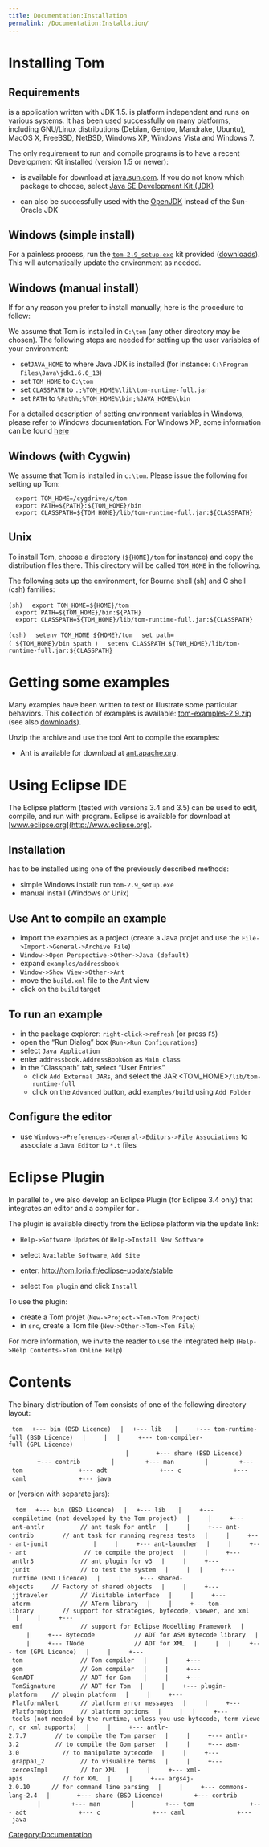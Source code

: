 ```yaml
---
title: Documentation:Installation
permalink: /Documentation:Installation/
---
```


Installing Tom
==============

Requirements
------------

is a application written with JDK 1.5. is platform independent and runs on various systems. It has been used successfully on many platforms, including GNU/Linux distributions (Debian, Gentoo, Mandrake, Ubuntu), MacOS X, FreeBSD, NetBSD, Windows XP, Windows Vista and Windows 7.

The only requirement to run and compile programs is to have a recent Development Kit installed (version 1.5 or newer):

-   is available for download at [java.sun.com](http://java.sun.com/javase/downloads/index.jsp). If you do not know which package to choose, select [Java SE Development Kit (JDK)](https://cds.sun.com/is-bin/INTERSHOP.enfinity/WFS/CDS-CDS_Developer-Site/en_US/-/USD/ViewProductDetail-Start?ProductRef=jdk-6u13-oth-JPR@CDS-CDS_Developer)

-   can also be successfully used with the [OpenJDK](http://openjdk.java.net/) instead of the Sun-Oracle JDK

Windows (simple install)
------------------------

For a painless process, run the [`tom-2.9_setup.exe`](https://gforge.inria.fr/frs/download.php/29258/tom-2.9_setup.exe) kit provided ([downloads](http://gforge.inria.fr/frs/?group_id=78&release_id=6495)). This will automatically update the environment as needed.

Windows (manual install)
------------------------

If for any reason you prefer to install manually, here is the procedure to follow:

We assume that Tom is installed in `C:\tom` (any other directory may be chosen). The following steps are needed for setting up the user variables of your environment:

-   set`JAVA_HOME` to where Java JDK is installed (for instance: `C:\Program Files\Java\jdk1.6.0_13`)
-   set `TOM_HOME` to `C:\tom`
-   set `CLASSPATH` to `.;%TOM_HOME%\lib\tom-runtime-full.jar`
-   set `PATH` to `%Path%;%TOM_HOME%\bin;%JAVA_HOME%\bin`

For a detailed description of setting environment variables in Windows, please refer to Windows documentation. For Windows XP, some information can be found [here](http://support.microsoft.com/default.aspx?scid=kb;en-us;310519&sd=tech)

Windows (with Cygwin)
---------------------

We assume that Tom is installed in `c:\tom`. Please issue the following for setting up Tom:

`  export TOM_HOME=/cygdrive/c/tom`
`  export PATH=${PATH}:${TOM_HOME}/bin`
`  export CLASSPATH=${TOM_HOME}/lib/tom-runtime-full.jar:${CLASSPATH}`

Unix
----

To install Tom, choose a directory (`${HOME}/tom` for instance) and copy the distribution files there. This directory will be called `TOM_HOME` in the following.

The following sets up the environment, for Bourne shell (sh) and C shell (csh) families:

`(sh)`
`  export TOM_HOME=${HOME}/tom`
`  export PATH=${TOM_HOME}/bin:${PATH}`
`  export CLASSPATH=${TOM_HOME}/lib/tom-runtime-full.jar:${CLASSPATH}`

`(csh)`
`  setenv TOM_HOME ${HOME}/tom`
`  set path=( ${TOM_HOME}/bin $path )`
`  setenv CLASSPATH ${TOM_HOME}/lib/tom-runtime-full.jar:${CLASSPATH}`

Getting some examples
=====================

Many examples have been written to test or illustrate some particular behaviors. This collection of examples is available: [tom-examples-2.9.zip](https://gforge.inria.fr/frs/download.php/29257/tom-examples-2.9.zip) (see also [downloads](http://gforge.inria.fr/frs/?group_id=78&release_id=6495)).

Unzip the archive and use the tool Ant to compile the examples:

-   Ant is available for download at [ant.apache.org](http://ant.apache.org).

Using Eclipse IDE
=================

The Eclipse platform (tested with versions 3.4 and 3.5) can be used to edit, compile, and run with program. Eclipse is available for download at [www.eclipse.org](http://www.eclipse.org).

Installation
------------

has to be installed using one of the previously described methods:

-   simple Windows install: run `tom-2.9_setup.exe`
-   manual install (Windows or Unix)

Use Ant to compile an example
-----------------------------

-   import the examples as a project (create a Java projet and use the `File->Import->General->Archive File`)
-   `Window->Open Perspective->Other->Java (default)`
-   expand `examples/addressbook`
-   `Window->Show View->Other->Ant`
-   move the `build.xml` file to the Ant view
-   click on the `build` target

To run an example
-----------------

-   in the package explorer: `right-click->refresh` (or press `F5`)
-   open the “Run Dialog” box (`Run->Run Configurations`)
-   select `Java Application`
-   enter `addressbook.AddressBookGom` as `Main class`
-   in the “Classpath” tab, select “User Entries”
    -   click `Add External JARs`, and select the JAR <TOM_HOME>`/lib/tom-runtime-full`
    -   click on the `Advanced` button, add `examples/build` using `Add Folder`

Configure the editor
--------------------

-   use `Windows->Preferences->General->Editors->File Associations` to associate a `Java Editor` to `*.t` files

Eclipse Plugin
==============

In parallel to , we also develop an Eclipse Plugin (for Eclipse 3.4 only) that integrates an editor and a compiler for .

The plugin is available directly from the Eclipse platform via the update link:

-   `Help->Software Updates` or `Help->Install New Software`
-   select `Available Software`, `Add Site`
-   enter:
        http://tom.loria.fr/eclipse-update/stable

-   select `Tom plugin` and click `Install`

To use the plugin:

-   create a Tom projet (`New->Project->Tom->Tom Project`)
-   in `src`, create a Tom file (`New->Other->Tom->Tom File`)

For more information, we invite the reader to use the integrated help (`Help->Help Contents->Tom Online Help`)

Contents
========

The binary distribution of Tom consists of one of the following directory layout:

` tom`
`  +--- bin (BSD Licence)`
`  |`
`  +--- lib `
`  |     +--- tom-runtime-full (BSD Licence)`
`  |     |`
`  |     +--- tom-compiler-full (GPL Licence)                                                                                  `
`  |     `
`  +--- share (BSD Licence)`
`        +--- contrib`
`        |`
`        +--- man`
`        |`
`        +--- tom `
`              +--- adt`
`              +--- c`
`              +--- caml`
`              +--- java`

or (version with separate jars):

`  tom`
`  +--- bin (BSD Licence)`
`  |`
`  +--- lib `
`  |     +--- compiletime (not developed by the Tom project)`
`  |     |     +--- ant-antlr          // ant task for antlr`
`  |     |     +--- ant-contrib        // ant task for running regress tests`
`  |     |     +--- ant-junit          `
`  |     |     +--- ant-launcher`
`  |     |     +--- ant                // to compile the project`
`  |     |     +--- antlr3             // ant plugin for v3`
`  |     |     +--- junit              // to test the system`
`  |     |`
`  |     +--- runtime (BSD Licence)`
`  |     |     +--- shared-objects     // Factory of shared objects`
`  |     |     +--- jjtraveler         // Visitable interface`
`  |     |     +--- aterm              // ATerm library`
`  |     |     +--- tom-library        // support for strategies, bytecode, viewer, and xml `
`  |     |     +--- emf                // support for Eclipse Modelling Framework`
`  |     |     +--- Bytecode           // ADT for ASM Bytecode library`
`  |     |     +--- TNode              // ADT for XML`
`  |     |`
`  |     +--- tom (GPL Licence)`
`  |     |     +--- tom                // Tom compiler`
`  |     |     +--- gom                // Gom compiler`
`  |     |     +--- GomADT             // ADT for Gom `
`  |     |     +--- TomSignature       // ADT for Tom`
`  |     |     +--- plugin-platform    // plugin platform`
`  |     |     +--- PlatformAlert      // platform error messages`
`  |     |     +--- PlatformOption     // platform options`
`  |     |`
`  |     +--- tools (not needed by the runtime, unless you use bytecode, term viewer, or xml supports)`
`  |     |     +--- antlr-2.7.7        // to compile the Tom parser`
`  |     |     +--- antlr-3.2          // to compile the Gom parser`
`  |     |     +--- asm-3.0            // to manipulate bytecode`
`  |     |     +--- grappa1_2          // to visualize terms`
`  |     |     +--- xercesImpl         // for XML`
`  |     |     +--- xml-apis           // for XML`
`  |     |     +--- args4j-2.0.10      // for command line parsing`
`  |     |     +--- commons-lang-2.4`
`  |     `
`  +--- share (BSD Licence)`
`        +--- contrib`
`        |`
`        +--- man`
`        |`
`        +--- tom `
`              +--- adt`
`              +--- c`
`              +--- caml`
`              +--- java`

[Category:Documentation](/Category:Documentation "wikilink")